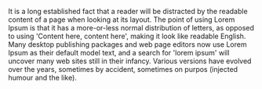 It is a long established fact that a reader will be distracted by the
readable content of a page when looking at its layout. The point of using
Lorem Ipsum is that it has a more-or-less normal distribution of letters, as
opposed to using 'Content here, content here', making it look like readable
English. Many desktop publishing packages and web page editors now use
Lorem Ipsum as their default model text, and a search for 'lorem ipsum'
will uncover many web sites still in their infancy. Various versions have
evolved over the years, sometimes by accident, sometimes on purpos
(injected humour and the like).